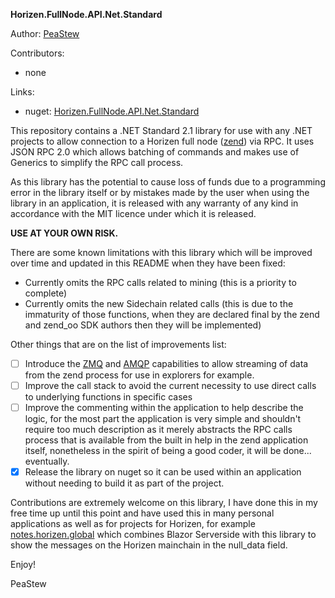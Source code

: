 **Horizen.FullNode.API.Net.Standard**

Author: [PeaStew](https://github.com/PeaStew)

Contributors:
 - none

Links:
 - nuget: [Horizen.FullNode.API.Net.Standard](https://www.nuget.org/packages/Horizen.FullNode.API.Net.Standard)

This repository contains a .NET Standard 2.1 library for use with any .NET projects to allow connection to a Horizen full node ([zend](https://github.com/HorizenOfficial/zen)) via RPC. It uses JSON RPC 2.0 which allows batching of commands and makes use of Generics to simplify the RPC call process.

As this library has the potential to cause loss of funds due to a programming error in the library itself or by mistakes made by the user when using the library in an application, it is released with any warranty of any kind in accordance with the MIT licence under which it is released.  

**USE AT YOUR OWN RISK.**

There are some known limitations with this library which will be improved over time and updated in this README when they have been fixed:
 - Currently omits the RPC calls related to mining (this is a priority to complete)
 - Currently omits the new Sidechain related calls (this is due to the immaturity of those functions, when they are declared final by the zend and zend_oo SDK authors then they will be implemented)

Other things that are on the list of improvements list:

 - [ ] Introduce the [ZMQ](https://github.com/ZencashOfficial/zen/blob/master/doc/zmq.md) and [AMQP](https://github.com/ZencashOfficial/zen/blob/master/doc/amqp.md) capabilities to allow streaming of data from the zend process for use in explorers for example.
 - [ ] Improve the call stack to avoid the current necessity to use direct calls to underlying functions in specific cases
 - [ ] Improve the commenting within the application to help describe the logic, for the most part the application is very simple and shouldn't require too much description as it merely abstracts the RPC calls process that is available from the built in help in the zend application itself, nonetheless in the spirit of being a good coder, it will be done... eventually.
 - [x] Release the library on nuget so it can be used within an application without needing to build it as part of the project.

Contributions are extremely welcome on this library, I have done this in my free time up until this point and have used this in many personal applications as well as for projects for Horizen, for example [notes.horizen.global](https://notes.horizen.global) which combines Blazor Serverside with this library to show the messages on the Horizen mainchain in the null_data field.

Enjoy!

PeaStew
